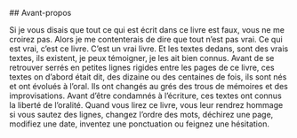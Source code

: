 ## Avant-propos

Si je vous disais que tout ce qui est écrit dans ce livre est faux, vous ne me croirez pas. Alors je me contenterais de dire que tout n’est pas vrai. Ce qui est vrai, c’est ce livre. C’est un vrai livre. Et les textes dedans, sont des vrais textes, ils existent, je peux témoigner, je les ait bien connus. Avant de se retrouver serrés en petites lignes rigides entre les pages de ce livre, ces textes on d’abord était dit, des dizaine ou des centaines de fois, ils sont nés et ont évolués à l’oral. Ils ont changés au grés des trous de mémoires et des improvisations. Avant d’être condamnés à l’écriture, ces textes ont connus la liberté de l’oralité. Quand vous lirez ce livre, vous leur rendrez hommage si vous sautez des lignes, changez l’ordre des mots, déchirez une page, modifiez une date, inventez une ponctuation ou feignez une hésitation.

